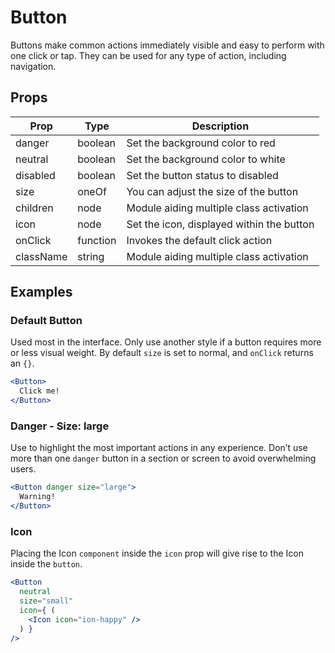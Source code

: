 # Button

Buttons make common actions immediately visible and easy to perform with one
click or tap. They can be used for any type of action, including navigation.

## Props

| Prop | Type | Description |
| ---- | ---- | ----------- |
| danger | boolean | Set the background color to red |
| neutral | boolean | Set the background color to white |
| disabled | boolean | Set the button status to disabled |
| size | oneOf | You can adjust the size of the button |
| children | node | Module aiding multiple class activation |
| icon | node | Set the icon, displayed within the button |
| onClick | function | Invokes the default click action |
| className | string | Module aiding multiple class activation |

## Examples

### Default Button

Used most in the interface. Only use another style if a button requires more or less visual weight. By default `size` is set to normal, and `onClick` returns an `{}`.

```jsx
<Button>
  Click me!
</Button>
```

### Danger - Size: large

Use to highlight the most important actions in any experience. Don’t use more than one `danger` button in a section or screen to avoid overwhelming users.

```jsx
<Button danger size="large">
  Warning!
</Button>
```
### Icon

Placing the Icon `component` inside the `icon` prop will give rise to the Icon inside the `button`.

```jsx
<Button
  neutral
  size="small"
  icon={ (
    <Icon icon="ion-happy" />
  ) }
/>
```
